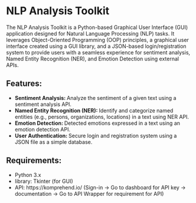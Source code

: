 <h1>NLP Analysis Toolkit</h1>

<p>The NLP Analysis Toolkit is a Python-based Graphical User Interface (GUI) application designed for Natural Language Processing (NLP) tasks. It leverages Object-Oriented Programming (OOP) principles, a graphical user interface created using a GUI library, and a JSON-based login/registration system to provide users with a seamless experience for sentiment analysis, Named Entity Recognition (NER), and Emotion Detection using external APIs.</p>

<h2>Features:</h2>

<ul>
  <li><b>Sentiment Analysis: </b>Analyze the sentiment of a given text using a sentiment analysis API.</li>
  <li><b>Named Entity Recognition (NER): </b>Identify and categorize named entities (e.g., persons, organizations, locations) in a text using NER API.</li>
  <li><b>Emotion Detection: </b>Detected emotions expressed in a text using an emotion detection API.</li>
  <li><b>User Authentication: </b>Secure login and registration system using a JSON file as a simple database.</li>
</ul>

<h2>Requirements:</h2>

<ul>
  <li>Python 3.x</li>
  <li>library: Tkinter (for GUI)</li>
  <li>API: https://komprehend.io/  (Sign-in -> Go to dashboard for API key -> documentation -> Go to API Wrapper for requirement for API)</li>
</ul>
